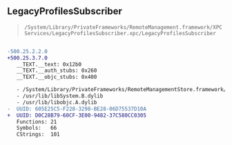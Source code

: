 ## LegacyProfilesSubscriber

> `/System/Library/PrivateFrameworks/RemoteManagement.framework/XPCServices/LegacyProfilesSubscriber.xpc/LegacyProfilesSubscriber`

```diff

-500.25.2.2.0
+500.25.3.7.0
   __TEXT.__text: 0x12b0
   __TEXT.__auth_stubs: 0x260
   __TEXT.__objc_stubs: 0x400

   - /System/Library/PrivateFrameworks/RemoteManagementStore.framework/RemoteManagementStore
   - /usr/lib/libSystem.B.dylib
   - /usr/lib/libobjc.A.dylib
-  UUID: 605E25C5-F228-3298-BE28-06D75537D10A
+  UUID: D0C28B79-60CF-3E00-9482-37C580CC0305
   Functions: 21
   Symbols:   66
   CStrings:  101

```

